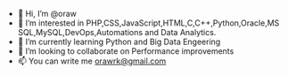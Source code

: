 - 👋 Hi, I’m @oraw
- 👀 I’m interested in PHP,CSS,JavaScript,HTML,C,C++,Python,Oracle,MS SQL,MySQL,DevOps,Automations and Data Analytics.
- 🌱 I’m currently learning Python and Big Data Engeering
- 💞️ I’m looking to collaborate on Performance improvements  
- 📫 You can write me orawrk@gmail.com

<!---
oraw/oraw is a ✨ special ✨ repository because its `README.md` (this file) appears on your GitHub profile.
You can click the Preview link to take a look at your changes.
--->
